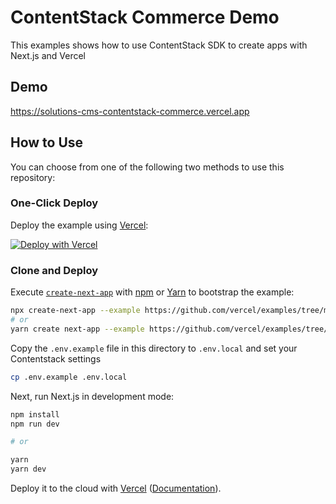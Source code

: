 # ContentStack Commerce Demo

This examples shows how to use ContentStack SDK to create apps with Next.js and Vercel

## Demo

https://solutions-cms-contentstack-commerce.vercel.app

## How to Use

You can choose from one of the following two methods to use this repository:

### One-Click Deploy

Deploy the example using [Vercel](https://vercel.com?utm_source=github&utm_medium=readme&utm_campaign=next-example):

[![Deploy with Vercel](https://vercel.com/button)](https://vercel.com/new/git/external?repository-url=https://github.com/vercel/examples/tree/main/solutions/reuse-responses&project-name=reuse-responses&repository-name=reuse-responses)

### Clone and Deploy

Execute [`create-next-app`](https://github.com/vercel/next.js/tree/canary/packages/create-next-app) with [npm](https://docs.npmjs.com/cli/init) or [Yarn](https://yarnpkg.com/lang/en/docs/cli/create/) to bootstrap the example:

```bash
npx create-next-app --example https://github.com/vercel/examples/tree/main/solutions/reuse-responses reuse-responses
# or
yarn create next-app --example https://github.com/vercel/examples/tree/main/solutions/reuse-responses reuse-responses
```

Copy the `.env.example` file in this directory to `.env.local` and set your Contentstack settings

```bash
cp .env.example .env.local
```


Next, run Next.js in development mode:

```bash
npm install
npm run dev

# or

yarn
yarn dev
```

Deploy it to the cloud with [Vercel](https://vercel.com/new?utm_source=github&utm_medium=readme&utm_campaign=edge-middleware-eap) ([Documentation](https://nextjs.org/docs/deployment)).
